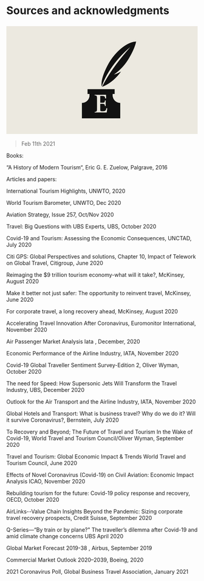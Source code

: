 ###### 

# Sources and acknowledgments 

#####  

![image](images/acknowledgement0a2x_0.jpg) 

> Feb 11th 2021 


Books:


“A History of Modern Tourism“, Eric G. E. Zuelow, Palgrave, 2016



Articles and papers:


International Tourism Highlights, UNWTO, 2020


World Tourism Barometer, UNWTO, Dec 2020


Aviation Strategy, Issue 257, Oct/Nov 2020


Travel: Big Questions with UBS Experts, UBS, October 2020


Covid-19 and Tourism: Assessing the Economic Consequences, UNCTAD, July 2020


Citi GPS: Global Perspectives and solutions, Chapter 10, Impact of Telework on Global Travel, Citigroup, June 2020


Reimaging the $9 trillion tourism economy-what will it take?, McKinsey, August 2020


Make it better not just safer: The opportunity to reinvent travel, McKinsey, June 2020


For corporate travel, a long recovery ahead, McKinsey, August 2020


Accelerating Travel Innovation After Coronavirus, Euromonitor International, November 2020


Air Passenger Market Analysis Iata , December, 2020


Economic Performance of the Airline Industry, IATA, November 2020


Covid-19 Global Traveller Sentiment Survey-Edition 2, Oliver Wyman, October 2020


The need for Speed: How Supersonic Jets Will Transform the Travel Industry, UBS, December 2020


Outlook for the Air Transport and the Airline Industry, IATA, November 2020


Global Hotels and Transport: What is business travel? Why do we do it? Will it survive Coronavirus?, Bernstein, July 2020


To Recovery and Beyond; The Future of Travel and Tourism In the Wake of Covid-19, World Travel and Tourism Council/Oliver Wyman, September 2020


Travel and Tourism: Global Economic Impact &amp; Trends World Travel and Tourism Council, June 2020


Effects of Novel Coronavirus (Covid-19) on Civil Aviation: Economic Impact Analysis ICAO, November 2020


Rebuilding tourism for the future: Covid-19 policy response and recovery, OECD, October 2020


AirLinks--Value Chain Insights Beyond the Pandemic: Sizing corporate travel recovery prospects, Credit Suisse, September 2020


Q-Series—“By train or by plane?" The traveller’s dilemma after Covid-19 and amid climate change concerns UBS April 2020


Global Market Forecast 2019-38 , Airbus, September 2019


Commercial Market Outlook 2020–2039, Boeing, 2020


2021 Coronavirus Poll, Global Business Travel Association, January 2021

